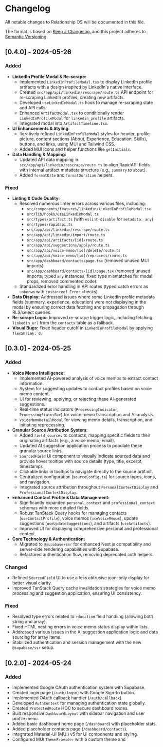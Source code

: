 # Changelog

All notable changes to Relationship OS will be documented in this file.

The format is based on [Keep a Changelog](https://keepachangelog.com/en/1.0.0/),
and this project adheres to [Semantic Versioning](https://semver.org/spec/v2.0.0.html).

## [0.4.0] - 2024-05-26

### Added
- **LinkedIn Profile Modal & Re-scrape:**
  - Implemented `LinkedInProfileModal.tsx` to display LinkedIn profile artifacts with a design inspired by LinkedIn's native interface.
  - Created `src/app/api/linkedin/rescrape/route.ts` API endpoint for re-scraping LinkedIn profiles, creating new artifacts.
  - Developed `useLinkedInModal.ts` hook to manage re-scraping state and API calls.
  - Enhanced `ArtifactModal.tsx` to conditionally render `LinkedInProfileModal` for `linkedin_profile` artifacts.
  - Integrated modal into `ArtifactTimeline.tsx`.
- **UI Enhancements & Styling:**
  - Iteratively refined `LinkedInProfileModal` styles for header, profile picture, content sections (About, Experience, Education, Skills), buttons, and links, using MUI and Tailwind CSS.
  - Added MUI icons and helper functions like `getInitials`.
- **Data Handling & Mapping:**
  - Updated API data mapping in `src/app/api/linkedin/rescrape/route.ts` to align RapidAPI fields with internal artifact metadata structure (e.g., `summary` to `about`).
  - Added `formatDate` and `formatDuration` helpers.

### Fixed
- **Linting & Code Quality:**
  - Resolved numerous linter errors across various files, including:
    - `src/components/features/linkedin/LinkedInProfileModal.tsx`
    - `src/lib/hooks/useLinkedInModal.ts`
    - `src/types/artifact.ts` (with `eslint-disable` for `metadata: any`)
    - `src/types/rapidapi.ts`
    - `src/app/api/linkedin/rescrape/route.ts`
    - `src/app/api/linkedin/import/route.ts`
    - `src/app/api/artifacts/[id]/route.ts`
    - `src/app/api/suggestions/apply/route.ts`
    - `src/app/api/voice-memo/[id]/delete/route.ts`
    - `src/app/api/voice-memo/[id]/reprocess/route.ts`
    - `src/app/dashboard/contacts/page.tsx` (removed unused MUI imports)
    - `src/app/dashboard/contacts/[id]/page.tsx` (removed unused imports, typed `any` instances, fixed type mismatches for modal props, removed commented code).
  - Standardized error handling in API routes (typed catch errors as `unknown` with `instanceof Error` checks).
- **Data Display:** Addressed issues where some LinkedIn profile metadata fields (summary, experience, education) were not displaying in the modal by ensuring correct data fetching and propagation through RLS/select queries.
- **Re-scrape Logic:** Improved re-scrape trigger logic, including fetching `linkedin_url` from the `contacts` table as a fallback.
- **Visual Bugs:** Fixed header cutoff in `LinkedInProfileModal` by applying `flexShrink: 0`.

## [0.3.0] - 2024-05-25

### Added
- **Voice Memo Intelligence:**
  - Implemented AI-powered analysis of voice memos to extract contact information.
  - System for suggesting updates to contact profiles based on voice memo content.
  - UI for reviewing, applying, or rejecting these AI-generated suggestions.
  - Real-time status indicators (`ProcessingIndicator`, `ProcessingStatusBar`) for voice memo transcription and AI analysis.
  - `VoiceMemoDetailModal` for viewing memo details, transcription, and initiating reprocessing.
- **Granular Source Attribution System:**
  - Added `field_sources` to contacts, mapping specific fields to their originating artifacts (e.g., a voice memo, email).
  - Updated AI suggestion application process to populate these granular source links.
  - `SourcedField` UI component to visually indicate sourced data and provide hover tooltips with source details (type, title, excerpt, timestamp).
  - Clickable links in tooltips to navigate directly to the source artifact.
  - Centralized configuration (`sourceConfig.ts`) for source types, icons, and navigation.
  - Integrated source attribution throughout `PersonalContextDisplay` and `ProfessionalContextDisplay`.
- **Enhanced Contact Profile & Data Management:**
  - Significantly expanded `personal_context` and `professional_context` schemas with more detailed fields.
  - Robust TanStack Query hooks for managing contacts (`useContactProfile`), voice memos (`useVoiceMemos`), update suggestions (`useUpdateSuggestions`), and artifacts (`useArtifacts`).
  - Improved UI for displaying comprehensive personal and professional context.
- **Core Technology & Authentication:**
  - Migrated to `@supabase/ssr` for enhanced Next.js compatibility and server-side rendering capabilities with Supabase.
  - Refactored authentication flow, removing deprecated auth helpers.

### Changed
- Refined `SourcedField` UI to use a less obtrusive icon-only display for better visual clarity.
- Improved TanStack Query cache invalidation strategies for voice memo processing and suggestion application, ensuring UI consistency.

### Fixed
- Resolved type errors related to `education` field handling (allowing both string and array).
- Fixed HTML nesting errors in voice memo status display within lists.
- Addressed various issues in the AI suggestion application logic and data sourcing for array items.
- Stabilized authentication and session management with the new `@supabase/ssr` setup.

## [0.2.0] - 2024-05-24

### Added
- Implemented Google OAuth authentication system with Supabase.
- Created login page (`/auth/login`) with Google Sign-In button.
- Implemented OAuth callback handler (`/auth/callback`).
- Developed `AuthContext` for managing authentication state globally.
- Created `ProtectedRoute` HOC to secure dashboard routes.
- Built responsive `DashboardLayout` with sidebar navigation and user profile menu.
- Added basic dashboard home page (`/dashboard`) with placeholder stats.
- Added placeholder contacts page (`/dashboard/contacts`).
- Integrated Material-UI (MUI) v5 for UI components and styling.
- Configured MUI `ThemeProvider` with a custom theme and `